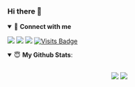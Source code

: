 ### Hi there 👋

<!--
**anujdutt9/anujdutt9** is a ✨ _special_ ✨ repository because its `README.md` (this file) appears on your GitHub profile.

Here are some ideas to get you started:

- 🔭 I’m currently working on ...
- 🌱 I’m currently learning ...
- 👯 I’m looking to collaborate on ...
- 🤔 I’m looking for help with ...
- 💬 Ask me about ...
- 📫 How to reach me: ...
- 😄 Pronouns: ...
- ⚡ Fun fact: ...
-->

<details open>
<summary>🤝 <b>Connect with me</b></summary>

<p align = "center">
 
[<img src ="https://img.shields.io/badge/portfolio-%23.svg?&style=for-the-badge&logo=&logoColor=white%22">](https://anujdutt9.github.io/)
[<img src="https://img.shields.io/badge/twitter-%231DA1F2.svg?&style=for-the-badge&logo=twitter&logoColor=white" />](https://twitter.com/anujdutt92) 
[<img src="https://img.shields.io/badge/linkedin-%230077B5.svg?&style=for-the-badge&logo=linkedin&logoColor=white" />](https://www.linkedin.com/in/pratik-kumar04/) 
[![Visits Badge](https://badges.pufler.dev/visits/anujdutt9/anujdutt9?style=for-the-badge)](https://github.com/anujdutt9/anujdutt9)

</p>

</details>

<details open>
 <summary> 😇 <b>My Github Stats</b>: </summary>

<br>

<p align = "center">
  <img src = "https://github-readme-stats.vercel.app/api?username=anujdutt9&show_icons=true&title_color=fff&icon_color=79ff97&text_color=9f9f9f&bg_color=151515">
  <img src = "https://github-readme-stats.vercel.app/api/top-langs/?username=anujdutt9&hide=css,java,html&theme=tokyonight">
</p>

</details>
